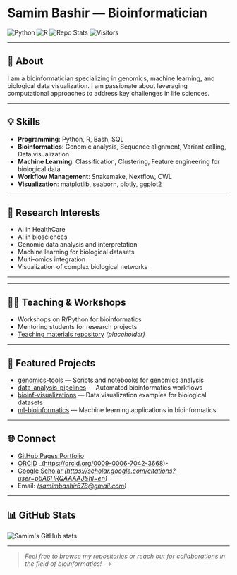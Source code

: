 # Samim Bashir — Bioinformatician

![Python](https://img.shields.io/badge/Python-3.8.0-brightgreen)
![R](https://img.shields.io/badge/R-4.0.5-blue)
![Repo Stats](https://img.shields.io/github/stars/samimbashir?style=social)
![Visitors](https://visitor-badge.glitch.me/badge?page_id=samimbashir.samimbashir)

---

## 🧬 About

I am a bioinformatician specializing in genomics, machine learning, and biological data visualization. I am passionate about leveraging computational approaches to address key challenges in life sciences.

---

## 💡 Skills

- **Programming**: Python, R, Bash, SQL
- **Bioinformatics**: Genomic analysis, Sequence alignment, Variant calling, Data visualization
- **Machine Learning**: Classification, Clustering, Feature engineering for biological data
- **Workflow Management**: Snakemake, Nextflow, CWL
- **Visualization**: matplotlib, seaborn, plotly, ggplot2

---

## 🔬 Research Interests
- AI in HealthCare
- AI in biosciences
- Genomic data analysis and interpretation
- Machine learning for biological datasets
- Multi-omics integration
- Visualization of complex biological networks

---


---

## 🧑‍🏫 Teaching & Workshops

- Workshops on R/Python for bioinformatics
- Mentoring students for research projects
- [Teaching materials repository](#) _(placeholder)_

---

## 🚀 Featured Projects

- [genomics-tools](#) — Scripts and notebooks for genomics analysis
- [data-analysis-pipelines](#) — Automated bioinformatics workflows
- [bioinf-visualizations](#) — Data visualization examples for biological datasets
- [ml-bioinformatics](#) — Machine learning applications in bioinformatics

---

## 🌐 Connect

- [GitHub Pages Portfolio](https://samimbashir.github.io/)
- [ORCID](#) _(https://orcid.org/0009-0006-7042-3668)-
- [Google Scholar](#) _(https://scholar.google.com/citations?user=p6A6HRQAAAAJ&hl=en)_
- Email: _(samimbashir678@gmail.com)_

---

## 📊 GitHub Stats

![Samim's GitHub stats](https://github-readme-stats.vercel.app/api?username=samimbashir&show_icons=true&theme=radical)

---

> _Feel free to browse my repositories or reach out for collaborations in the field of bioinformatics!_
-->
